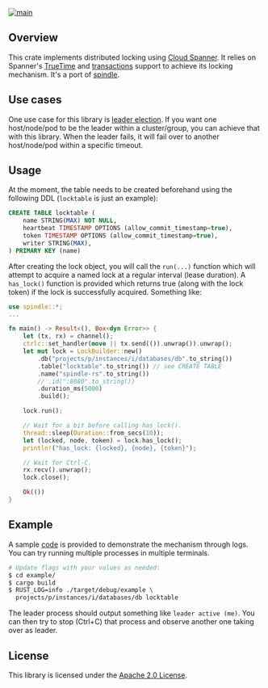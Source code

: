 [![main](https://github.com/flowerinthenight/spindle-rs/actions/workflows/main.yml/badge.svg)](https://github.com/flowerinthenight/spindle-rs/actions/workflows/main.yml)

## Overview

This crate implements distributed locking using [Cloud Spanner](https://cloud.google.com/spanner/). It relies on Spanner's [TrueTime](https://cloud.google.com/spanner/docs/true-time-external-consistency) and [transactions](https://cloud.google.com/spanner/docs/transactions) support to achieve its locking mechanism. It's a port of [spindle](https://github.com/flowerinthenight/spindle).

## Use cases
One use case for this library is [leader election](https://en.wikipedia.org/wiki/Leader_election). If you want one host/node/pod to be the leader within a cluster/group, you can achieve that with this library. When the leader fails, it will fail over to another host/node/pod within a specific timeout.

## Usage
At the moment, the table needs to be created beforehand using the following DDL (`locktable` is just an example):
```SQL
CREATE TABLE locktable (
    name STRING(MAX) NOT NULL,
    heartbeat TIMESTAMP OPTIONS (allow_commit_timestamp=true),
    token TIMESTAMP OPTIONS (allow_commit_timestamp=true),
    writer STRING(MAX),
) PRIMARY KEY (name)
```

After creating the lock object, you will call the `run(...)` function which will attempt to acquire a named lock at a regular interval (lease duration). A `has_lock()` function is provided which returns true (along with the lock token) if the lock is successfully acquired. Something like:

```rust
use spindle::*;
...

fn main() -> Result<(), Box<dyn Error>> {
    let (tx, rx) = channel();
    ctrlc::set_handler(move || tx.send(()).unwrap()).unwrap();
    let mut lock = LockBuilder::new()
        .db("projects/p/instances/i/databases/db".to_string())
        .table("locktable".to_string()) // see CREATE TABLE
        .name("spindle-rs".to_string())
        // .id(":8080".to_string())
        .duration_ms(5000)
        .build();

    lock.run();

    // Wait for a bit before calling has_lock().
    thread::sleep(Duration::from_secs(10));
    let (locked, node, token) = lock.has_lock();
    println!("has_lock: {locked}, {node}, {token}");

    // Wait for Ctrl-C.
    rx.recv().unwrap();
    lock.close();

    Ok(())
}
```

## Example

A sample [code](./example/src/main.rs) is provided to demonstrate the mechanism through logs. You can try running multiple processes in multiple terminals.

```bash
# Update flags with your values as needed:
$ cd example/
$ cargo build
$ RUST_LOG=info ./target/debug/example \
  projects/p/instances/i/databases/db locktable
```

The leader process should output something like `leader active (me)`. You can then try to stop (Ctrl+C) that process and observe another one taking over as leader.

## License

This library is licensed under the [Apache 2.0 License](./LICENSE).
